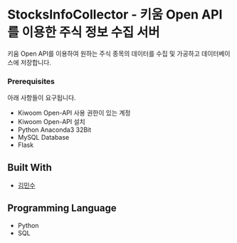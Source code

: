 # StocksInfoCollector - 키움 Open API를 이용한 주식 정보 수집 서버

키움 Open API를 이용하여 원하는 주식 종목의 데이터를 수집 및 가공하고 데이터베이스에 저장합니다.

### Prerequisites

아래 사항들이 요구됩니다.

* Kiwoom Open-API 사용 권한이 있는 계정
* Kiwoom Open-API 설치
* Python Anaconda3 32Bit
* MySQL Database 
* Flask 

## Built With

* [김민수](https://github.com/Rush-K)

## Programming Language

* Python
* SQL